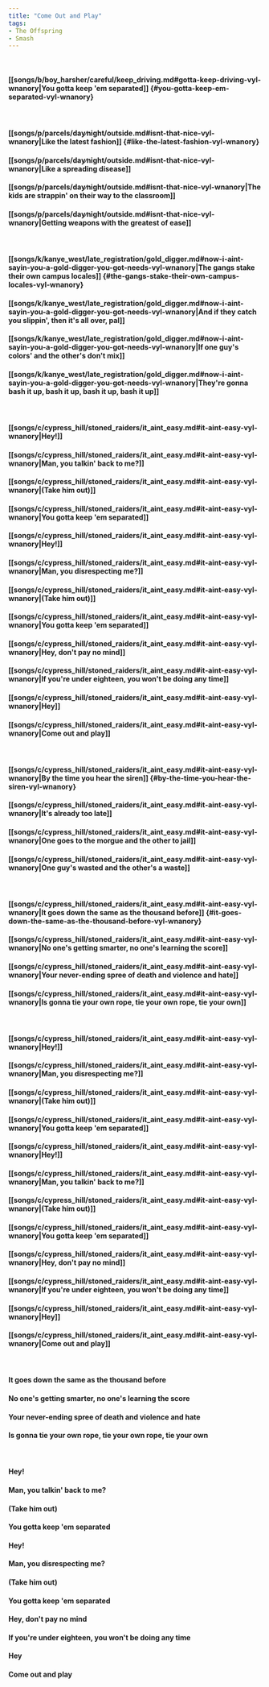 ```yaml
---
title: "Come Out and Play"
tags:
- The Offspring
- Smash
---
```

&nbsp;
#### [[songs/b/boy_harsher/careful/keep_driving.md#gotta-keep-driving-vyl-wnanory|You gotta keep 'em separated]] {#you-gotta-keep-em-separated-vyl-wnanory}
&nbsp;
#### [[songs/p/parcels/day∕night/outside.md#isnt-that-nice-vyl-wnanory|Like the latest fashion]] {#like-the-latest-fashion-vyl-wnanory}
#### [[songs/p/parcels/day∕night/outside.md#isnt-that-nice-vyl-wnanory|Like a spreading disease]]
#### [[songs/p/parcels/day∕night/outside.md#isnt-that-nice-vyl-wnanory|The kids are strappin' on their way to the classroom]]
#### [[songs/p/parcels/day∕night/outside.md#isnt-that-nice-vyl-wnanory|Getting weapons with the greatest of ease]]
&nbsp;
#### [[songs/k/kanye_west/late_registration/gold_digger.md#now-i-aint-sayin-you-a-gold-digger-you-got-needs-vyl-wnanory|The gangs stake their own campus locales]] {#the-gangs-stake-their-own-campus-locales-vyl-wnanory}
#### [[songs/k/kanye_west/late_registration/gold_digger.md#now-i-aint-sayin-you-a-gold-digger-you-got-needs-vyl-wnanory|And if they catch you slippin', then it's all over, pal]]
#### [[songs/k/kanye_west/late_registration/gold_digger.md#now-i-aint-sayin-you-a-gold-digger-you-got-needs-vyl-wnanory|If one guy's colors' and the other's don't mix]]
#### [[songs/k/kanye_west/late_registration/gold_digger.md#now-i-aint-sayin-you-a-gold-digger-you-got-needs-vyl-wnanory|They're gonna bash it up, bash it up, bash it up, bash it up]]
&nbsp;
#### [[songs/c/cypress_hill/stoned_raiders/it_aint_easy.md#it-aint-easy-vyl-wnanory|Hey!]]
#### [[songs/c/cypress_hill/stoned_raiders/it_aint_easy.md#it-aint-easy-vyl-wnanory|Man, you talkin' back to me?]]
#### [[songs/c/cypress_hill/stoned_raiders/it_aint_easy.md#it-aint-easy-vyl-wnanory|(Take him out)]]
#### [[songs/c/cypress_hill/stoned_raiders/it_aint_easy.md#it-aint-easy-vyl-wnanory|You gotta keep 'em separated]]
#### [[songs/c/cypress_hill/stoned_raiders/it_aint_easy.md#it-aint-easy-vyl-wnanory|Hey!]]
#### [[songs/c/cypress_hill/stoned_raiders/it_aint_easy.md#it-aint-easy-vyl-wnanory|Man, you disrespecting me?]]
#### [[songs/c/cypress_hill/stoned_raiders/it_aint_easy.md#it-aint-easy-vyl-wnanory|(Take him out)]]
#### [[songs/c/cypress_hill/stoned_raiders/it_aint_easy.md#it-aint-easy-vyl-wnanory|You gotta keep 'em separated]]
#### [[songs/c/cypress_hill/stoned_raiders/it_aint_easy.md#it-aint-easy-vyl-wnanory|Hey, don't pay no mind]]
#### [[songs/c/cypress_hill/stoned_raiders/it_aint_easy.md#it-aint-easy-vyl-wnanory|If you're under eighteen, you won't be doing any time]]
#### [[songs/c/cypress_hill/stoned_raiders/it_aint_easy.md#it-aint-easy-vyl-wnanory|Hey]]
#### [[songs/c/cypress_hill/stoned_raiders/it_aint_easy.md#it-aint-easy-vyl-wnanory|Come out and play]]
&nbsp;
#### [[songs/c/cypress_hill/stoned_raiders/it_aint_easy.md#it-aint-easy-vyl-wnanory|By the time you hear the siren]] {#by-the-time-you-hear-the-siren-vyl-wnanory}
#### [[songs/c/cypress_hill/stoned_raiders/it_aint_easy.md#it-aint-easy-vyl-wnanory|It's already too late]]
#### [[songs/c/cypress_hill/stoned_raiders/it_aint_easy.md#it-aint-easy-vyl-wnanory|One goes to the morgue and the other to jail]]
#### [[songs/c/cypress_hill/stoned_raiders/it_aint_easy.md#it-aint-easy-vyl-wnanory|One guy's wasted and the other's a waste]]
&nbsp;
#### [[songs/c/cypress_hill/stoned_raiders/it_aint_easy.md#it-aint-easy-vyl-wnanory|It goes down the same as the thousand before]] {#it-goes-down-the-same-as-the-thousand-before-vyl-wnanory}
#### [[songs/c/cypress_hill/stoned_raiders/it_aint_easy.md#it-aint-easy-vyl-wnanory|No one's getting smarter, no one's learning the score]]
#### [[songs/c/cypress_hill/stoned_raiders/it_aint_easy.md#it-aint-easy-vyl-wnanory|Your never-ending spree of death and violence and hate]]
#### [[songs/c/cypress_hill/stoned_raiders/it_aint_easy.md#it-aint-easy-vyl-wnanory|Is gonna tie your own rope, tie your own rope, tie your own]]
&nbsp;
#### [[songs/c/cypress_hill/stoned_raiders/it_aint_easy.md#it-aint-easy-vyl-wnanory|Hey!]]
#### [[songs/c/cypress_hill/stoned_raiders/it_aint_easy.md#it-aint-easy-vyl-wnanory|Man, you disrespecting me?]]
#### [[songs/c/cypress_hill/stoned_raiders/it_aint_easy.md#it-aint-easy-vyl-wnanory|(Take him out)]]
#### [[songs/c/cypress_hill/stoned_raiders/it_aint_easy.md#it-aint-easy-vyl-wnanory|You gotta keep 'em separated]]
#### [[songs/c/cypress_hill/stoned_raiders/it_aint_easy.md#it-aint-easy-vyl-wnanory|Hey!]]
#### [[songs/c/cypress_hill/stoned_raiders/it_aint_easy.md#it-aint-easy-vyl-wnanory|Man, you talkin' back to me?]]
#### [[songs/c/cypress_hill/stoned_raiders/it_aint_easy.md#it-aint-easy-vyl-wnanory|(Take him out)]]
#### [[songs/c/cypress_hill/stoned_raiders/it_aint_easy.md#it-aint-easy-vyl-wnanory|You gotta keep 'em separated]]
#### [[songs/c/cypress_hill/stoned_raiders/it_aint_easy.md#it-aint-easy-vyl-wnanory|Hey, don't pay no mind]]
#### [[songs/c/cypress_hill/stoned_raiders/it_aint_easy.md#it-aint-easy-vyl-wnanory|If you're under eighteen, you won't be doing any time]]
#### [[songs/c/cypress_hill/stoned_raiders/it_aint_easy.md#it-aint-easy-vyl-wnanory|Hey]]
#### [[songs/c/cypress_hill/stoned_raiders/it_aint_easy.md#it-aint-easy-vyl-wnanory|Come out and play]]
&nbsp;
#### It goes down the same as the thousand before
#### No one's getting smarter, no one's learning the score
#### Your never-ending spree of death and violence and hate
#### Is gonna tie your own rope, tie your own rope, tie your own
&nbsp;
#### Hey!
#### Man, you talkin' back to me?
#### (Take him out)
#### You gotta keep 'em separated
#### Hey!
#### Man, you disrespecting me?
#### (Take him out)
#### You gotta keep 'em separated
#### Hey, don't pay no mind
#### If you're under eighteen, you won't be doing any time
#### Hey
#### Come out and play
